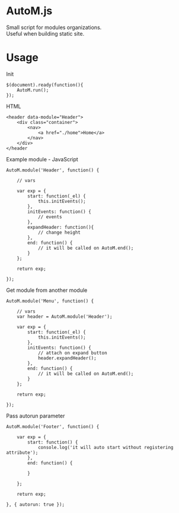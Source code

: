 # AutoM.js

Small script for modules organizations.
<br/>
Useful when building static site.

# Usage

Init

```
$(document).ready(function(){
	AutoM.run();
});

```


HTML

```
<header data-module="Header">
	<div class="container">
		<nav>
			<a href="./home">Home</a>
		</nav>
	</div>
</header

```


Example module - JavaScript

```
AutoM.module('Header', function() {

	// vars

    var exp = {
        start: function(_el) {
            this.initEvents();
        },
        initEvents: function() {
            // events
        },
        expandHeader: function(){
        	// change height
        },
        end: function() {
        	// it will be called on AutoM.end();
        }
    };

    return exp;

});

```


Get module from another module

```
AutoM.module('Menu', function() {

    // vars
    var header = AutoM.module('Header');

    var exp = {
        start: function(_el) {
            this.initEvents();
        },
        initEvents: function() {
            // attach on expand button
            header.expandHeader();
        },
        end: function() {
            // it will be called on AutoM.end();
        }
    };

    return exp;

});

```



Pass autorun parameter

```
AutoM.module('Footer', function() {

    var exp = {
        start: function() {
            console.log('it will auto start without registering attribute');
        },
        end: function() {

        }

    };

    return exp;

}, { autorun: true });

```